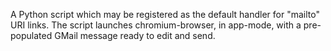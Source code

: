 A Python script which may be registered as the default handler for "mailto" URI links.  The script launches chromium-browser, in app-mode, with a pre-populated GMail message ready to edit and send.